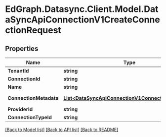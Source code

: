 # EdGraph.Datasync.Client.Model.DataSyncApiConnectionV1CreateConnectionRequest

## Properties

Name | Type | Description | Notes
------------ | ------------- | ------------- | -------------
**TenantId** | **string** |  | [optional] 
**ConnectionId** | **string** |  | [optional] 
**Name** | **string** |  | [optional] 
**ConnectionMetadata** | [**List&lt;DataSyncApiConnectionV1ConnectionMetadata&gt;**](DataSyncApiConnectionV1ConnectionMetadata.md) |  | [optional] [readonly] 
**ProviderId** | **string** |  | [optional] 
**ConnectionTypeId** | **string** |  | [optional] 

[[Back to Model list]](../README.md#documentation-for-models) [[Back to API list]](../README.md#documentation-for-api-endpoints) [[Back to README]](../README.md)

